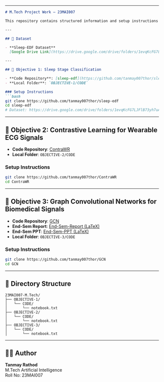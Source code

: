 

---

```markdown
# M.Tech Project Work – 23MAI007

This repository contains structured information and setup instructions for the three key objectives of the M.Tech project.

---

## 📁 Dataset

- **Sleep-EDF Dataset**  
  [Google Drive Link](https://drive.google.com/drive/folders/1evqKcFG7LJFlB73yh7uAyjxTQx0c0FrY?usp=drive_link)

---

## 🧠 Objective 1: Sleep Stage Classification

- **Code Repository**: [sleep-edf](https://github.com/tanmay007thor/sleep-edf)  
- **Local Folder**: `OBJECTIVE-1/CODE`

### Setup Instructions
```bash
git clone https://github.com/tanmay007thor/sleep-edf
cd sleep-edf
# Dataset: https://drive.google.com/drive/folders/1evqKcFG7LJFlB73yh7uAyjxTQx0c0FrY?usp=drive_link
```

---

## 🔄 Objective 2: Contrastive Learning for Wearable ECG Signals

- **Code Repository**: [ContraWR](https://github.com/tanmay007thor/ContraWR)  
- **Local Folder**: `OBJECTIVE-2/CODE`

### Setup Instructions
```bash
git clone https://github.com/tanmay007thor/ContraWR
cd ContraWR
```

---

## 🧬 Objective 3: Graph Convolutional Networks for Biomedical Signals

- **Code Repository**: [GCN](https://github.com/tanmay007thor/GCN)  
- **End-Sem Report**: [End-Sem-Report (LaTeX)](https://github.com/tanmay007thor/End-Sem-Report)  
- **End-Sem PPT**: [End-Sem-PPT (LaTeX)](https://github.com/tanmay007thor/End-Sem-PPT)  
- **Local Folder**: `OBJECTIVE-3/CODE`

### Setup Instructions
```bash
git clone https://github.com/tanmay007thor/GCN
cd GCN
```

---

## 📂 Directory Structure

```
23MAI007-M.Tech/
├── OBJECTIVE-1/
│   └── CODE/
│       └── notebook.txt
├── OBJECTIVE-2/
│   └── CODE/
│       └── notebook.txt
├── OBJECTIVE-3/
│   └── CODE/
│       └── notebook.txt
```

---

## 👨‍💻 Author

**Tanmay Rathod**  
M.Tech Artificial Intelligence  
Roll No: 23MAI007



